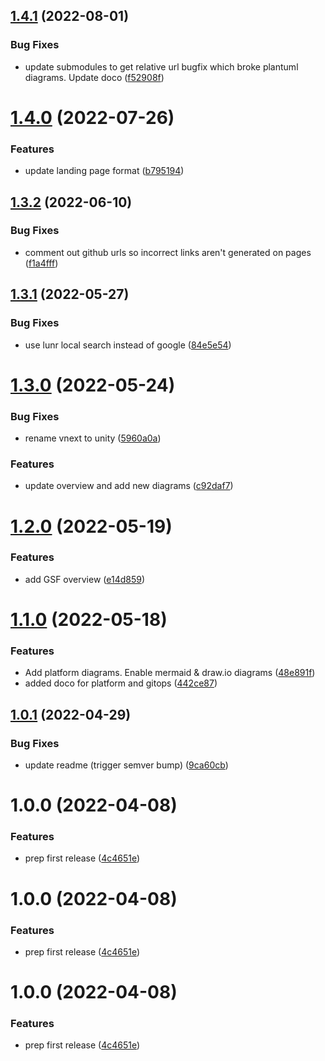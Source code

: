 ## [1.4.1](https://bitbucket.globalx.com.au/ar/gsf-docsy/compare/v1.4.0...v1.4.1) (2022-08-01)


### Bug Fixes

* update submodules to get relative url bugfix which broke plantuml diagrams. Update doco ([f52908f](https://bitbucket.globalx.com.au/projects/ar/repos/gsf-docsy/commits/f52908f9b3f6540a5fee971cb4fcddd31d5c31fd))

# [1.4.0](https://bitbucket.globalx.com.au/ar/gsf-docsy/compare/v1.3.2...v1.4.0) (2022-07-26)


### Features

* update landing page format ([b795194](https://bitbucket.globalx.com.au/projects/ar/repos/gsf-docsy/commits/b795194f61c2ce66e891e27d0351fe48bde8770b))

## [1.3.2](https://bitbucket.globalx.com.au/ar/gsf-docsy/compare/v1.3.1...v1.3.2) (2022-06-10)


### Bug Fixes

* comment out github urls so incorrect links aren't generated on pages ([f1a4fff](https://bitbucket.globalx.com.au/projects/ar/repos/gsf-docsy/commits/f1a4fff37244ff0c3ec614f77ce06e1936327a59))

## [1.3.1](https://bitbucket.globalx.com.au/ar/gsf-docsy/compare/v1.3.0...v1.3.1) (2022-05-27)


### Bug Fixes

* use lunr local search instead of google ([84e5e54](https://bitbucket.globalx.com.au/projects/ar/repos/gsf-docsy/commits/84e5e545ee0a1c84b70271f81c0f1c56dca74170))

# [1.3.0](https://bitbucket.globalx.com.au/ar/gsf-docsy/compare/v1.2.0...v1.3.0) (2022-05-24)


### Bug Fixes

* rename vnext to unity ([5960a0a](https://bitbucket.globalx.com.au/projects/ar/repos/gsf-docsy/commits/5960a0ac3236fa95c710328d0aa2f14c91dd8030))


### Features

* update overview and add new diagrams ([c92daf7](https://bitbucket.globalx.com.au/projects/ar/repos/gsf-docsy/commits/c92daf79b52a4b7a90fd02af919204b2d3efcbda))

# [1.2.0](https://bitbucket.globalx.com.au/ar/gsf-docsy/compare/v1.1.0...v1.2.0) (2022-05-19)


### Features

* add GSF overview ([e14d859](https://bitbucket.globalx.com.au/projects/ar/repos/gsf-docsy/commits/e14d8591c23c56bd082a7b8c01bb852ac3434578))

# [1.1.0](https://bitbucket.globalx.com.au/ar/gsf-docsy/compare/v1.0.1...v1.1.0) (2022-05-18)


### Features

* Add platform diagrams. Enable mermaid & draw.io diagrams ([48e891f](https://bitbucket.globalx.com.au/projects/ar/repos/gsf-docsy/commits/48e891f54e5accfa602dab307eed509eb682d459))
* added doco for platform and gitops ([442ce87](https://bitbucket.globalx.com.au/projects/ar/repos/gsf-docsy/commits/442ce876f8d6800111843c5679ec6e9252cacfe8))

## [1.0.1](https://bitbucket.globalx.com.au/ar/gsf-docsy/compare/v1.0.0...v1.0.1) (2022-04-29)


### Bug Fixes

* update readme (trigger semver bump) ([9ca60cb](https://bitbucket.globalx.com.au/projects/ar/repos/gsf-docsy/commits/9ca60cb76c00d46ce9a5d16ac0305b94f6bd05a3))

# 1.0.0 (2022-04-08)


### Features

* prep first release ([4c4651e](https://bitbucket.globalx.com.au/projects/ar/repos/gsf-docsy/commits/4c4651ec29b31cc15baa21c19a5ac15b1b2dcbb2))

# 1.0.0 (2022-04-08)


### Features

* prep first release ([4c4651e](https://bitbucket.globalx.com.au/projects/ar/repos/gsf-docsy/commits/4c4651ec29b31cc15baa21c19a5ac15b1b2dcbb2))

# 1.0.0 (2022-04-08)


### Features

* prep first release ([4c4651e](https://bitbucket.globalx.com.au/projects/ar/repos/gsf-docsy/commits/4c4651ec29b31cc15baa21c19a5ac15b1b2dcbb2))
